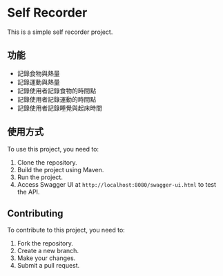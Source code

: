 # Self Recorder

This is a simple self recorder project.

## 功能

*   記錄食物與熱量
*   記錄運動與熱量
*   記錄使用者記錄食物的時間點
*   記錄使用者記錄運動的時間點
*   記錄使用者記錄睡覺與起床時間

## 使用方式

To use this project, you need to:

1.  Clone the repository.
2.  Build the project using Maven.
3.  Run the project.
4.  Access Swagger UI at `http://localhost:8080/swagger-ui.html` to test the API.

## Contributing

To contribute to this project, you need to:

1.  Fork the repository.
2.  Create a new branch.
3.  Make your changes.
4.  Submit a pull request.
